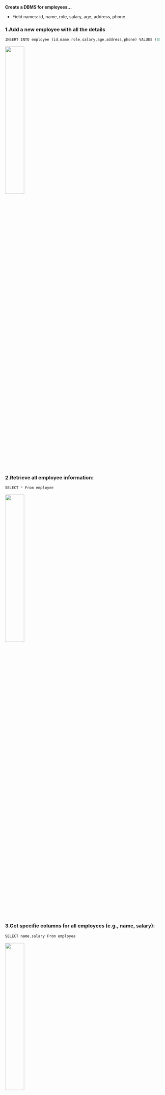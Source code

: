 **Create a DBMS for employees...**

- Field names: id, name, role, salary, age, address, phone.

### 1.Add a new employee with all the details

```dart
INSERT INTO employee (id,name,role,salary,age,address,phone) VALUES (55,"Naresh Patil","Manager",45000,20,"Plot 50 Sun Residency sociret Vapi",9674589842)
```

<p>
 

  <img src="https://github.com/user-attachments/assets/5e9c864d-6927-4d4b-80cf-e73c578491c8" Height="35%">
  </p>

### 2.Retrieve all employee information:

```dart
SELECT * From employee
```

<p>
 

  <img src="https://github.com/user-attachments/assets/3da84fc4-d8ff-4db8-b3c4-297736d6e713" Height="35%">
  </p>

  ### 3.Get specific columns for all employees (e.g., name, salary):
  ```dart
SELECT name,salary From employee
```
<p>
  <img src="https://github.com/user-attachments/assets/566aa300-018d-4aa4-8f50-497210178cc4" Height="35%">
  </p>

### 4.Find employees with a particular role (e.g., Manager):

```dart
SELECT * From employee WHERE role="Manager";
```
<p>
  <img src="https://github.com/user-attachments/assets/ec5cd682-b117-46a7-8640-ffbda97b4e51" Height="35%">
</p>













